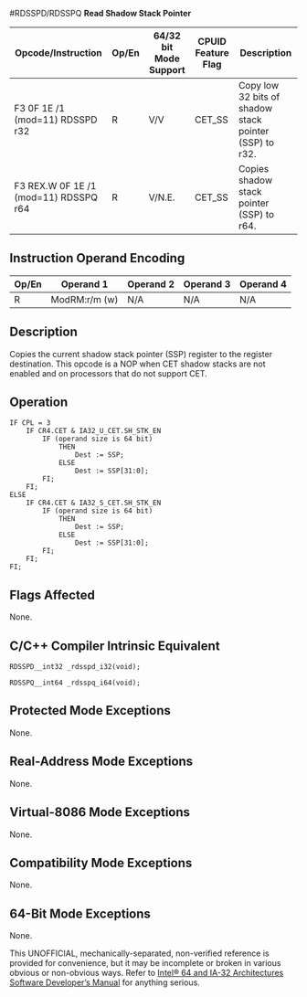 #RDSSPD/RDSSPQ
**Read Shadow Stack Pointer**

| Opcode/Instruction                    | Op/En | 64/32 bit Mode Support | CPUID Feature Flag | Description                                            |
| ------------------------------------- | ----- | ---------------------- | ------------------ | ------------------------------------------------------ |
| F3 0F 1E /1 (mod=11) RDSSPD r32       | R     | V/V                    | CET_SS             | Copy low 32 bits of shadow stack pointer (SSP) to r32. |
| F3 REX.W 0F 1E /1 (mod=11) RDSSPQ r64 | R     | V/N.E.                 | CET_SS             | Copies shadow stack pointer (SSP) to r64.              |

## Instruction Operand Encoding

| Op/En | Operand 1     | Operand 2 | Operand 3 | Operand 4 |
| ----- | ------------- | --------- | --------- | --------- |
| R     | ModRM:r/m (w) | N/A       | N/A       | N/A       |

## Description

Copies the current shadow stack pointer (SSP) register to the register destination. This opcode is a NOP when CET shadow stacks are not enabled and on processors that do not support CET.

## Operation

```
IF CPL = 3
    IF CR4.CET & IA32_U_CET.SH_STK_EN
        IF (operand size is 64 bit)
            THEN
                Dest := SSP;
            ELSE
                Dest := SSP[31:0];
        FI;
    FI;
ELSE
    IF CR4.CET & IA32_S_CET.SH_STK_EN
        IF (operand size is 64 bit)
            THEN
                Dest := SSP;
            ELSE
                Dest := SSP[31:0];
        FI;
    FI;
FI;

```

## Flags Affected

None.

## C/C++ Compiler Intrinsic Equivalent

```
RDSSPD__int32 _rdsspd_i32(void);

```

```
RDSSPQ__int64 _rdsspq_i64(void);

```

## Protected Mode Exceptions

None.

## Real-Address Mode Exceptions

None.

## Virtual-8086 Mode Exceptions

None.

## Compatibility Mode Exceptions

None.

## 64-Bit Mode Exceptions

None.

This UNOFFICIAL, mechanically-separated, non-verified reference is provided for convenience, but it may be
incomplete or broken in various obvious or non-obvious
ways. Refer to [Intel® 64 and IA-32 Architectures Software Developer’s Manual](https://software.intel.com/en-us/download/intel-64-and-ia-32-architectures-sdm-combined-volumes-1-2a-2b-2c-2d-3a-3b-3c-3d-and-4) for anything serious.
